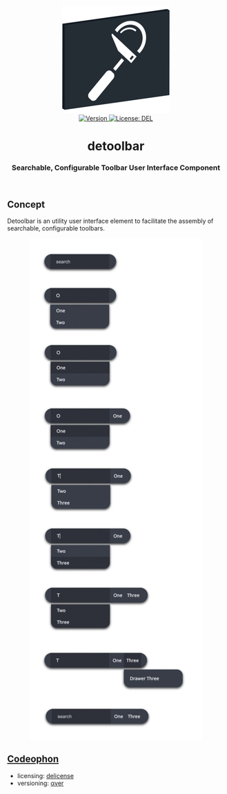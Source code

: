 <p align="center">
    <img src="https://raw.githubusercontent.com/plurid/detoolbar/master/about/identity/detoolbar-logo.png" height="250px">
    <br />
    <a target="_blank" href="https://www.npmjs.com/package/@plurid/detoolbar-react">
        <img src="https://img.shields.io/npm/v/@plurid/detoolbar-react.svg?logo=npm&colorB=1380C3&style=for-the-badge" alt="Version">
    </a>
    <a target="_blank" href="https://github.com/plurid/detoolbar/blob/master/LICENSE">
        <img src="https://img.shields.io/badge/license-DEL-blue.svg?colorB=1380C3&style=for-the-badge" alt="License: DEL">
    </a>
</p>



<h1 align="center">
    detoolbar
</h1>


<h3 align="center">
    Searchable, Configurable Toolbar User Interface Component
</h3>



<br />



## Concept

Detoolbar is an utility user interface element to facilitate the assembly of searchable, configurable toolbars.

<p align="center">
    <img src="https://raw.githubusercontent.com/plurid/detoolbar/master/about/notes/concept/detoolbar.jpg" width="400px">
</p>



## [Codeophon](https://github.com/ly3xqhl8g9/codeophon)

+ licensing: [delicense](https://github.com/ly3xqhl8g9/delicense)
+ versioning: [αver](https://github.com/ly3xqhl8g9/alpha-versioning)
